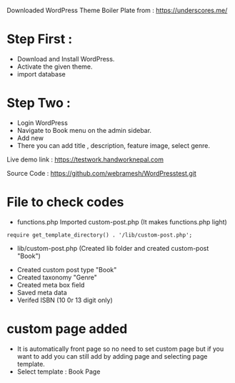 Downloaded WordPress Theme Boiler Plate from : https://underscores.me/

# Step First :

-   Download and Install WordPress.
-   Activate the given theme.
-   import database

# Step Two :

-   Login WordPress
-   Navigate to Book menu on the admin sidebar.
-   Add new
-   There you can add title , description, feature image, select genre.

Live demo link : https://testwork.handworknepal.com

Source Code : https://github.com/webramesh/WordPresstest.git

# File to check codes

-   functions.php
    Imported custom-post.php (It makes functions.php light)

```
require get_template_directory() . '/lib/custom-post.php';
```

-   lib/custom-post.php (Created lib folder and created custom-post "Book")

*   Created custom post type "Book"
*   Created taxonomy "Genre"
*   Created meta box field
*   Saved meta data
*   Verifed ISBN (10 0r 13 digit only)

# custom page added

-   It is automatically front page so no need to set custom page but if you want to add you can still add by adding page and selecting page template.
-   Select template : Book Page
